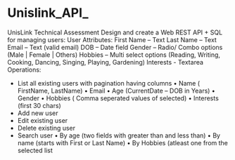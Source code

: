 # Unislink_API_
UnisLink Technical Assessment 
Design and create a Web REST API + SQL for managing users:
User Attributes:
First Name – Text
Last Name – Text
Email – Text (valid email)
DOB – Date field
Gender – Radio/ Combo options (Male | Female | Others)
Hobbies – Multi select options (Reading, Writing, Cooking, Dancing, Singing, Playing, Gardening)
Interests - Textarea
Operations:
+ List all existing users with pagination having columns
• Name ( FirstName, LastName)
• Email
• Age (CurrentDate – DOB in Years)
• Gender
• Hobbies ( Comma seperated values of selected)
• Interests (first 30 chars)
+ Add new user
+ Edit existing user
+ Delete existing user
+ Search user 
• By age (two fields with greater than and less than)
• By name (starts with First or Last Name)
• By Hobbies (atleast one from the selected list
